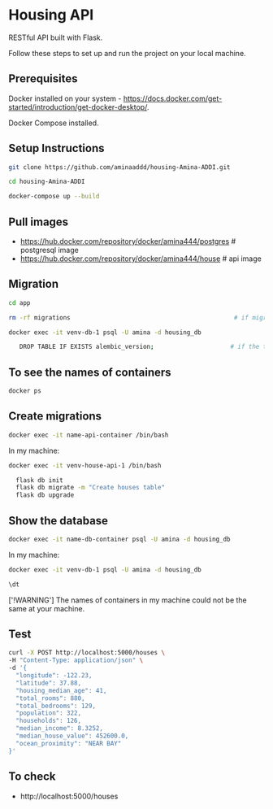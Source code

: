 # Housing API
RESTful API built with Flask.

Follow these steps to set up and run the project on your local machine.

## Prerequisites
Docker installed on your system - https://docs.docker.com/get-started/introduction/get-docker-desktop/.

Docker Compose installed.

## Setup Instructions
```bash
git clone https://github.com/aminaaddd/housing-Amina-ADDI.git
```
```bash
cd housing-Amina-ADDI
```
```bash
docker-compose up --build
```

## Pull images
* https://hub.docker.com/repository/docker/amina444/postgres  # postgresql image
* https://hub.docker.com/repository/docker/amina444/house     # api image

## Migration
```bash
cd app
```
```bash
rm -rf migrations                                             # if migrations directory exists
```
```bash
docker exec -it venv-db-1 psql -U amina -d housing_db
```
```bash
   DROP TABLE IF EXISTS alembic_version;                     # if the table exists
```

## To see the names of containers
```bash
docker ps
```
## Create migrations
```bash
docker exec -it name-api-container /bin/bash
```
In my machine:
```bash
docker exec -it venv-house-api-1 /bin/bash
```
```bash
  flask db init
  flask db migrate -m "Create houses table"
  flask db upgrade
```

## Show the database
```bash
docker exec -it name-db-container psql -U amina -d housing_db
```
In my machine:
```bash
docker exec -it venv-db-1 psql -U amina -d housing_db
```
```bash
\dt
```

['!WARNING']
The names of containers in my machine could not be the same at your machine.

## Test
```bash
curl -X POST http://localhost:5000/houses \
-H "Content-Type: application/json" \
-d '{
  "longitude": -122.23,
  "latitude": 37.88,
  "housing_median_age": 41,
  "total_rooms": 880,
  "total_bedrooms": 129,
  "population": 322,
  "households": 126,
  "median_income": 8.3252,
  "median_house_value": 452600.0,
  "ocean_proximity": "NEAR BAY"
}'
```

## To check
* http://localhost:5000/houses
